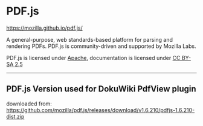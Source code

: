 # PDF.js
https://mozilla.github.io/pdf.js/

A general-purpose, web standards-based platform for parsing and rendering PDFs. 
PDF.js is community-driven and supported by Mozilla Labs.

PDF.js is licensed under [Apache](https://github.com/mozilla/pdf.js/blob/master/LICENSE), documentation is licensed under [CC BY-SA 2.5](http://creativecommons.org/licenses/by-sa/2.5/)

----

## PDF.js Version used for DokuWiki PdfView plugin

downloaded from: https://github.com/mozilla/pdf.js/releases/download/v1.6.210/pdfjs-1.6.210-dist.zip

